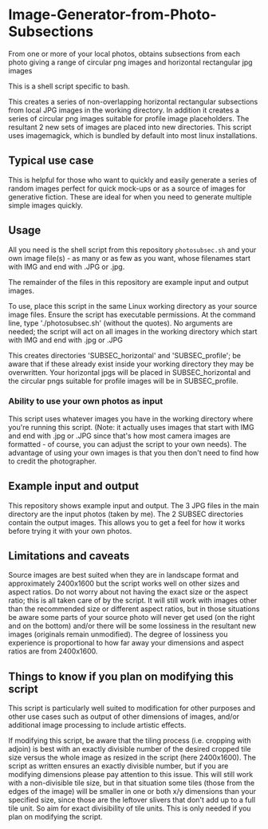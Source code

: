 # Image-Generator-from-Photo-Subsections
From one or more of your local photos, obtains subsections from each photo giving a range of circular png images and horizontal rectangular jpg images

This is a shell script specific to bash. 

This creates a series of non-overlapping horizontal rectangular subsections from local JPG images in the working directory. In addition it creates a series of circular png images suitable for profile image placeholders. The resultant 2 new sets of images are placed into new directories. This script uses imagemagick, which is bundled by default into most linux installations.

## Typical use case
This is helpful for those who want to quickly and easily generate a series of random images perfect for quick mock-ups or as a source of images for generative fiction. These are ideal for when you need to generate multiple simple images quickly.

## Usage
All you need is the shell script from this repository ```photosubsec.sh``` and your own image file(s) - as many or as few as you want, whose filenames start with IMG and end with .JPG or .jpg. 

The remainder of the files in this repository are example input and output images.

To use, place this script in the same Linux working directory as your source image files. Ensure the script has executable permissions. At the command line, type './photosubsec.sh' (without the quotes). No arguments are needed; the script will act on all images in the working directory which start with IMG and end with .jpg or .JPG

This creates directories 'SUBSEC_horizontal' and 'SUBSEC_profile'; be aware that if these  already exist inside your working directory they may be overwritten. Your horizontal jpgs will be placed in SUBSEC_horizontal and the circular pngs suitable for profile images will be in SUBSEC_profile.

### Ability to use your own photos as input
This script uses whatever images you have in the working directory where you're running this script. (Note: it actually uses images that start with IMG and end with .jpg or .JPG since that's how most camera images are formatted - of course, you can adjust the script to your own needs). The advantage of using your own images is that you then don't need to find how to credit the photographer.

## Example input and output
This repository shows example input and output. The 3 JPG files in the main directory are the input photos (taken by me). The 2 SUBSEC directories contain the output images. This allows you to get a feel for how it works before trying it with your own photos.

## Limitations and caveats 
Source images are best suited when they are in landscape format and approximately 2400x1600 but the script works well on other sizes and aspect ratios. Do not worry about not having the exact size or the aspect ratio; this is all taken care of by the script. It will still work with images other than the recommended size or different aspect ratios, but in those situations be aware some parts of your source photo will never get used (on the right and on the bottom) and/or there will be some lossiness in the resultant new images (originals remain unmodified). The degree of lossiness you experience is proportional to how far away your dimensions and aspect ratios are from 2400x1600.

## Things to know if you plan on modifying this script
This script is particularly well suited to modification for other purposes and other use cases such as output of other dimensions of images, and/or additional image processing to include artistic effects. 

If modifying this script, be aware that the tiling process (i.e. cropping with adjoin) is best with an exactly divisible number of the desired cropped tile size versus the whole image as resized in the script (here 2400x1600). The script as written ensures an exactly divisible number, but if you are modifying dimensions please pay attention to this issue. This will still work with a non-divisible tile size, but in that situation some tiles (those from the edges of the image) will be smaller in one or both x/y dimensions than your specified size, since those are the leftover slivers that don't add up to a full tile unit. So aim for exact divisibility of tile units. This is only needed if you plan on modifying the script.
